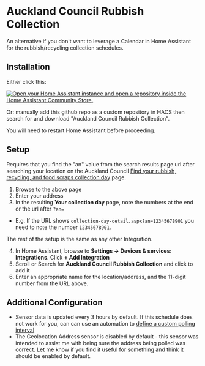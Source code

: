 # Auckland Council Rubbish Collection

An alternative if you don't want to leverage a Calendar in Home Assistant for the rubbish/recycling collection schedules.

## Installation

Either click this:

[![Open your Home Assistant instance and open a repository inside the Home Assistant Community Store.](https://my.home-assistant.io/badges/hacs_repository.svg)](https://my.home-assistant.io/redirect/hacs_repository/?owner=jeremysherriff&repository=auckland_rubbish_collection&category=Integration)

Or: manually add this github repo as a custom repository in HACS then search for and download "Auckland Council Rubbish Collection".

You will need to restart Home Assistant before proceeding.

## Setup
Requires that you find the "an" value from the search results page url after searching your location on the Auckland Council [Find your rubbish, recycling, and food scraps collection day](https://www.aucklandcouncil.govt.nz/rubbish-recycling/rubbish-recycling-collections/Pages/rubbish-recycling-collection-days.aspx) page.

1.  Browse to the above page
2.  Enter your address
3.  In the resulting **Your collection day** page, note the numbers at the end or the url after `?an=`
*  E.g. If the URL shows `collection-day-detail.aspx?an=12345678901` you need to note the number `12345678901`.

The rest of the setup is the same as any other Integration.

4.  In Home Assistant, browse to **Settings -> Devices & services: Integrations**. Click **+ Add Integration**
5.  Scroll or Search for **Auckland Council Rubbish Collection** and click to add it
6.  Enter an appropriate name for the location/address, and the 11-digit number from the URL above.

## Additional Configuration
- Sensor data is updated every 3 hours by default. If this schedule does not work for you, can can use an automation to [define a custom polling interval](https://www.home-assistant.io/common-tasks/general/#why-use-an-automation-instead-of-changing-the-integrations-polling-configuration)
- The Geolocation Address sensor is disabled by default - this sensor was intended to assist me with being sure the address being polled was correct. Let me know if you find it useful for something and think it should be enabled by default.
